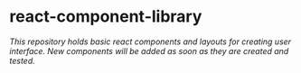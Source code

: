# react-component-library

*This repository holds basic react components and layouts for creating user interface.
New components will be added as soon as they are created and tested.*